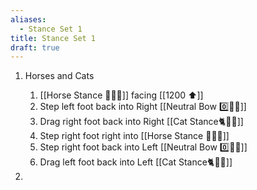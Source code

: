 ```yaml
---
aliases:
  - Stance Set 1
title: Stance Set 1
draft: true
---
```


1.  Horses and Cats

    1. [[Horse Stance 🏇🧍‍♂️]] facing [[1200 ⬆️]]
    1. Step left foot back into Right [[Neutral Bow 0️⃣🧍‍♂️]]
    1. Drag right foot back into Right [[Cat Stance🐈🧍‍♂️]]
    1. Step right foot right into [[Horse Stance 🏇🧍‍♂️]]
    1. Step right foot back into Left [[Neutral Bow 0️⃣🧍‍♂️]]
    1. Drag left foot back into Left [[Cat Stance🐈🧍‍♂️]]

1.
